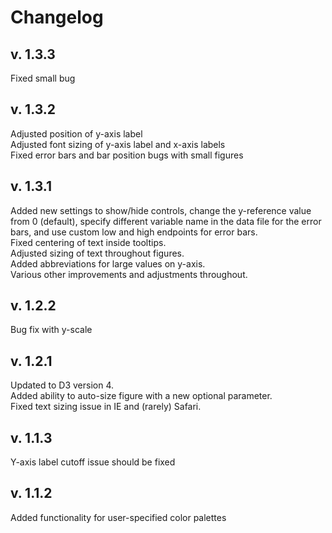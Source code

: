 # Changelog

## v. 1.3.3

Fixed small bug

## v. 1.3.2

Adjusted position of y-axis label
<br>Adjusted font sizing of y-axis label and x-axis labels
<br>Fixed error bars and bar position bugs with small figures

## v. 1.3.1

Added new settings to show/hide controls, change the y-reference value from 0 (default), specify different variable name in the data file for the error bars, and use custom low and high endpoints for error bars.
<br>Fixed centering of text inside tooltips.
<br>Adjusted sizing of text throughout figures.
<br>Added abbreviations for large values on y-axis.
<br>Various other improvements and adjustments throughout.

## v. 1.2.2

Bug fix with y-scale

## v. 1.2.1

Updated to D3 version 4. 
<br>Added ability to auto-size figure with a new optional parameter.
<br>Fixed text sizing issue in IE and (rarely) Safari.

## v. 1.1.3

Y-axis label cutoff issue should be fixed

## v. 1.1.2

Added functionality for user-specified color palettes
